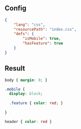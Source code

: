 ## Config

```json
{
    "lang": "css",
    "resourcePath": "index.css",
    "defs": {
        "isMobile": true,
        "hasFeature": true
    }
}
```

## Result

```css
body { margin: 0; }

.mobile {
  display: block;
  
  .feature { color: red; }
  
}

header { color: red }
```